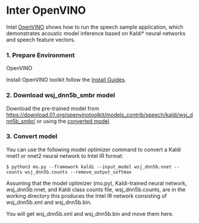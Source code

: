 # Inter OpenVINO

Intel [OpenVINO](https://docs.openvinotoolkit.org/latest/_inference_engine_samples_speech_sample_README.html) shows how to run the speech sample application, which demonstrates acoustic model inference based on Kaldi* neural networks and speech feature vectors.

### 1. Prepare Environment
OpenVINO

Install OpenVINO toolkit follow the [Install Guides](https://docs.openvinotoolkit.org/latest/_docs_install_guides_installing_openvino_linux.html).

### 2. Download wsj_dnn5b_smbr model
Download the pre-trained model from https://download.01.org/openvinotoolkit/models_contrib/speech/kaldi/wsj_dnn5b_smbr/ or using the [converted model](https://drive.google.com/drive/folders/1oGeppm0zgxivRXbTEhlbalhFUL8Atwaz?usp=sharing).

### 3. Convert model
You can use the following model optimizer command to convert a Kaldi nnet1 or nnet2 neural network to Intel IR format:
```
$ python3 mo.py --framework kaldi --input_model wsj_dnn5b.nnet --counts wsj_dnn5b.counts --remove_output_softmax
```
Assuming that the model optimizer (mo.py), Kaldi-trained neural network, wsj_dnn5b.nnet, and Kaldi class counts file, wsj_dnn5b.counts, are in the working directory this produces the Intel IR network consisting of wsj_dnn5b.xml and wsj_dnn5b.bin.

You will get wsj_dnn5b.xml and wsj_dnn5b.bin and move them here.